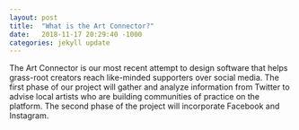 ```yaml
---
layout: post
title:  "What is the Art Connector?"
date:   2018-11-17 20:29:40 -1000
categories: jekyll update
---
```


The Art Connector is our most recent attempt to design software that helps grass-root creators reach like-minded supporters over social media.
The first phase of our project will gather and analyze information from Twitter to advise local artists who are building communities of practice on the platform.
The second phase of the project will incorporate Facebook and Instagram.
